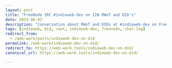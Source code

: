 ```yaml
---
layout: post
title: "FreeNode IRC #indieweb-dev on IIW RWoT and DID's"
date: 2019-06-03
description: "Conversation about RWoT and DIDs at #indieweb-dev on Freenode"
tags: [indieweb, did, rwot, indieweb-dev, freenode, chat-log]
redirect_from:
  - /web-work/posts/indieweb-dev-on-did
permalink: /web-work/indieweb-dev-on-did/
redirect_to: https://web-work.tools/indieweb-dev-on-did/
canonical_url: https://web-work.tools/indieweb-dev-on-did/

---
```

